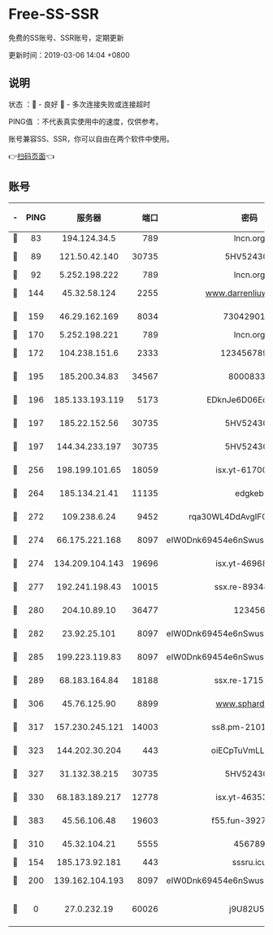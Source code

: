 # Free-SS-SSR

免费的SS账号、SSR账号，定期更新

更新时间：2019-03-06 14:04 +0800

## 说明

状态     ：🙂 - 良好 🙁 - 多次连接失败或连接超时

PING值   ：不代表真实使用中的速度，仅供参考。

账号兼容SS、SSR，你可以自由在两个软件中使用。

👉[扫码页面](https://liesauer.github.io/free-ss-ssr.github.io/)👈

## 账号

|-|PING|服务器|端口|密码|加密方式|区域|
|:----:|:----:|:-----:|-----:|:----:|:----:|:----:|
|🙂|83|194.124.34.5|789|lncn.org|rc4|JP|
|🙂|89|121.50.42.140|30735|5HV52430C|aes-256-cfb|JP|
|🙂|92|5.252.198.222|789|lncn.org|rc4|JP|
|🙂|144|45.32.58.124|2255|www.darrenliuwei.com|aes-256-cfb|JP|
|🙂|159|46.29.162.169|8034|7304290167|aes-256-cfb|RU|
|🙂|170|5.252.198.221|789|lncn.org|rc4|JP|
|🙂|172|104.238.151.6|2333|12345678900|aes-256-cfb|JP|
|🙂|195|185.200.34.83|34567|80008331|aes-256-cfb|US|
|🙂|196|185.133.193.119|5173|EDknJe6D06EoWDaw|aes-256-cfb|US|
|🙂|197|185.22.152.56|30735|5HV52430C|aes-256-cfb|RU|
|🙂|197|144.34.233.197|30735|5HV52430C|aes-256-cfb|US|
|🙂|256|198.199.101.65|18059|isx.yt-61700807|aes-256-cfb|US|
|🙂|264|185.134.21.41|11135|edgkeb|aes-256-cfb|GB|
|🙂|272|109.238.6.24|9452|rqa30WL4DdAvgIFG6Fs3znzTa|aes-256-cfb|FR|
|🙂|274|66.175.221.168|8097|eIW0Dnk69454e6nSwuspv9DmS201tQ0D|aes-256-cfb|US|
|🙂|274|134.209.104.143|19696|isx.yt-46968452|aes-256-cfb|SG|
|🙂|277|192.241.198.43|10015|ssx.re-89348250|aes-256-cfb|US|
|🙂|280|204.10.89.10|36477|123456|aes-256-cfb|US|
|🙂|282|23.92.25.101|8097|eIW0Dnk69454e6nSwuspv9DmS201tQ0D|aes-256-cfb|US|
|🙂|285|199.223.119.83|8097|eIW0Dnk69454e6nSwuspv9DmS201tQ0D|aes-256-cfb|US|
|🙂|289|68.183.164.84|18188|ssx.re-17151822|aes-256-cfb|US|
|🙂|306|45.76.125.90|8899|www.sphard.com|aes-256-cfb|JP|
|🙂|317|157.230.245.121|14003|ss8.pm-21010216|aes-256-cfb|SG|
|🙂|323|144.202.30.204|443|oiECpTuVmLLxk4Ts|aes-256-cfb|US|
|🙂|327|31.132.38.215|30735|5HV52430C|aes-256-cfb|US|
|🙂|330|68.183.189.217|12778|isx.yt-46353039|aes-256-cfb|SG|
|🙂|383|45.56.106.48|19603|f55.fun-39271360|aes-256-cfb|US|
|🙂|310|45.32.104.21|5555|456789|aes-256-cfb|SG|
|🙁|154|185.173.92.181|443|sssru.icu|rc4-md5|RU|
|🙁|200|139.162.104.193|8097|eIW0Dnk69454e6nSwuspv9DmS201tQ0D|aes-256-cfb|JP|
|🙁|0|27.0.232.19|60026|j9U82U53|xchacha20-ietf-poly1305|HK|
